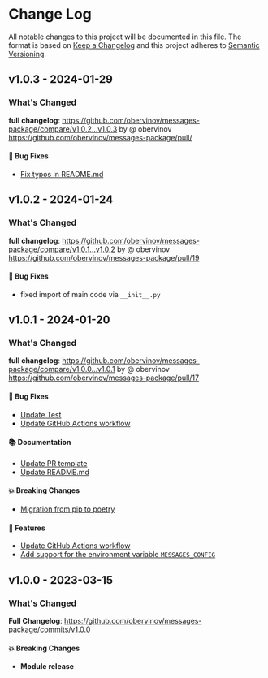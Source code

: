 # Change Log
All notable changes to this project will be documented in this file.
The format is based on [Keep a Changelog](http://keepachangelog.com/) and this project adheres to [Semantic Versioning](http://semver.org/).


## v1.0.3 - 2024-01-29
### What's Changed
**full changelog**: https://github.com/obervinov/messages-package/compare/v1.0.2...v1.0.3 by @ obervinov https://github.com/obervinov/messages-package/pull/
#### 🐛 Bug Fixes
* [Fix typos in README.md](https://github.com/obervinov/messages-package/issues/20)


## v1.0.2 - 2024-01-24
### What's Changed
**full changelog**: https://github.com/obervinov/messages-package/compare/v1.0.1...v1.0.2 by @ obervinov https://github.com/obervinov/messages-package/pull/19
#### 🐛 Bug Fixes
* fixed import of main code via `__init__.py`


## v1.0.1 - 2024-01-20
### What's Changed
**full changelog**: https://github.com/obervinov/messages-package/compare/v1.0.0...v1.0.1 by @ obervinov https://github.com/obervinov/messages-package/pull/17
#### 🐛 Bug Fixes
* [Update Test](https://github.com/obervinov/messages-package/issues/6)
* [Update GitHub Actions workflow](https://github.com/obervinov/messages-package/issues/7)
#### 📚 Documentation
* [Update PR template](https://github.com/obervinov/messages-package/issues/10)
* [Update README.md](https://github.com/obervinov/messages-package/issues/4)
#### 💥 Breaking Changes
* [Migration from pip to poetry](https://github.com/obervinov/messages-package/issues/3)
#### 🚀 Features
* [Update GitHub Actions workflow](https://github.com/obervinov/messages-package/issues/7)
* [Add support for the environment variable `MESSAGES_CONFIG`](https://github.com/obervinov/messages-package/issues/15)


## v1.0.0 - 2023-03-15
### What's Changed
**Full Changelog**: https://github.com/obervinov/messages-package/commits/v1.0.0
#### 💥 Breaking Changes
* **Module release**
